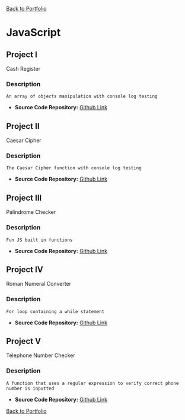 [Back to Portfolio](./)

JavaScript
===============

## Project I
Cash Register
### Description
    An array of objects manipulation with console log testing

-   **Source Code Repository:** [Github Link](https://github.com/ckyleflynn/JS_code-project2-/blob/main/CashRegister.js)  

## Project II
Caesar Cipher
### Description
    The Caesar Cipher function with console log testing

-   **Source Code Repository:** [Github Link](https://github.com/ckyleflynn/JS_code-project2-/blob/main/CeasarCipher.js)  

## Project III
Palindrome Checker
### Description
    Fun JS built in functions

-   **Source Code Repository:** [Github Link](https://github.com/ckyleflynn/JS_code-project2-/blob/main/PalindromeChecker.js)  


## Project IV
Roman Numeral Converter
### Description
    For loop containing a while statement

-   **Source Code Repository:** [Github Link](https://github.com/ckyleflynn/JS_code-project2-/blob/main/RomanNumeralConvert.js)  


## Project V
Telephone Number Checker
### Description
    A function that uses a regular expression to verify correct phone number is inputted

-   **Source Code Repository:** [Github Link](https://github.com/ckyleflynn/JS_code-project2-/blob/main/TelephoneNumberChecker.js)  



[Back to Portfolio](./)

